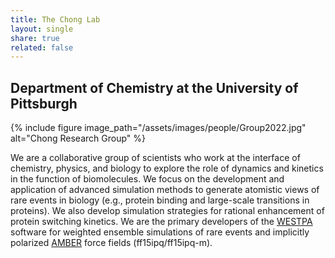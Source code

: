 ```yaml
---
title: The Chong Lab
layout: single
share: true
related: false
---
```

## Department of Chemistry at the University of Pittsburgh

{% include figure image_path="/assets/images/people/Group2022.jpg" alt="Chong Research Group" %}

We are a collaborative group of scientists who work at the interface of chemistry, physics, and biology to explore the role of dynamics and kinetics in the function of biomolecules. We focus on the development and application of advanced simulation methods to generate atomistic views of rare events in biology (e.g., protein binding and large-scale transitions in proteins). We also develop simulation strategies for rational enhancement of protein switching kinetics. We are the primary developers of the [WESTPA](https://westpa.github.io/westpa) software for weighted ensemble simulations of rare events and implicitly polarized [AMBER](https://ambermd.org) force fields (ff15ipq/ff15ipq-m).
